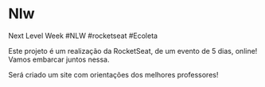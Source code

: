 # Nlw
Next Level Week #NLW #rocketseat #Ecoleta

Este projeto é um realização da RocketSeat, de um evento de 5 dias, online! Vamos embarcar juntos nessa.

Será criado um site com orientações dos melhores professores!

